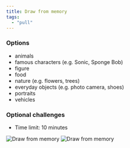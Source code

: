 ```yaml
---
title: Draw from memory
tags:
  - "pull"
---
```


### Options
- animals
- famous characters (e.g. Sonic, Sponge Bob)
- figure
- food
- nature (e.g. flowers, trees)
- everyday objects (e.g. photo camera, shoes)
- portraits
- vehicles

### Optional challenges
- Time limit: 10 minutes

![Draw from memory](https://live.staticflickr.com/65535/51159237411_133e9c2468_k.jpg)
![Draw from memory](https://live.staticflickr.com/65535/51160345985_557d4fc270_k.jpg)
